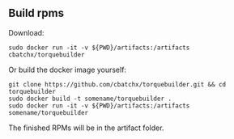 Build rpms
------------------------------------------
Download:

	sudo docker run -it -v ${PWD}/artifacts:/artifacts cbatchx/torquebuilder


Or build the docker image yourself:

	git clone https://github.com/cbatchx/torquebuilder.git && cd torquebuilder
	sudo docker build -t somename/torquebuilder .
	sudo docker run -it -v ${PWD}/artifacts:/artifacts somename/torquebuilder

The finished RPMs will be in the artifact folder.
